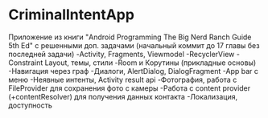 # CriminalIntentApp
Приложение из книги "Android Programming The Big Nerd Ranch Guide 5th Ed" с решенными доп. задачами (начальный коммит до 17 главы без последней задачи)
-Activity, Fragments, Viewmodel
-RecyclerView
-Constraint Layout, темы, стили
-Room и Корутины (прикладные основы)
-Навигация через граф
-Диалоги, AlertDialog, DialogFragment
-App bar с меню
-Неявные интенты, Activity result api
-Фотография, работа с FileProvider для сохранения фото с камеры
-Работа с content provider (+contentResolver) для получения данных контакта
-Локализация, доступность
